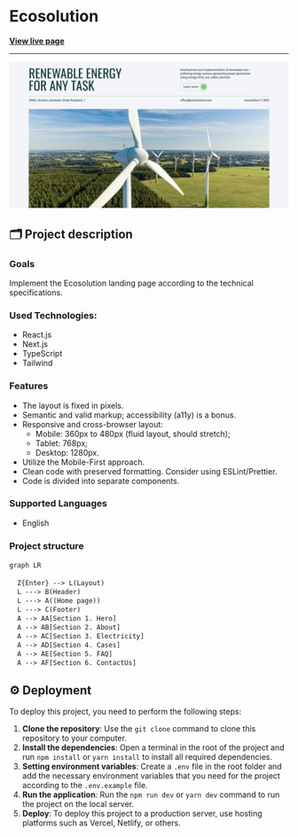 # Ecosolution

**[View live page](https://ecosolution-ten.vercel.app/)**

---

![Site image](./public/images/og-image.jpg)

## 🗂️ Project description

### Goals

Implement the Ecosolution landing page according to the technical
specifications.

### Used Technologies:

- React.js
- Next.js
- TypeScript
- Tailwind

### Features

- The layout is fixed in pixels.
- Semantic and valid markup; accessibility (a11y) is a bonus.
- Responsive and cross-browser layout:
  - Mobile: 360px to 480px (fluid layout, should stretch);
  - Tablet: 768px;
  - Desktop: 1280px.
- Utilize the Mobile-First approach.
- Clean code with preserved formatting. Consider using ESLint/Prettier.
- Code is divided into separate components.

### Supported Languages

- English

### Project structure

```mermaid
graph LR

  Z{Enter} --> L(Layout)
  L ---> B(Header)
  L ---> A((Home page))
  L ---> C(Footer)
  A --> AA[Section 1. Hero]
  A --> AB[Section 2. About]
  A --> AC[Section 3. Electricity]
  A --> AD[Section 4. Cases]
  A --> AE[Section 5. FAQ]
  A --> AF[Section 6. ContactUs]

```

## ⚙️ Deployment

To deploy this project, you need to perform the following steps:

1. **Clone the repository**: Use the `git clone` command to clone this
   repository to your computer.
2. **Install the dependencies**: Open a terminal in the root of the project and
   run `npm install` or `yarn install` to install all required dependencies.
3. **Setting environment variables**: Create a `.env` file in the root folder
   and add the necessary environment variables that you need for the project
   according to the `.env.example` file.
4. **Run the application**: Run the `npm run dev` or `yarn dev` command to run
   the project on the local server.
5. **Deploy**: To deploy this project to a production server, use hosting
   platforms such as Vercel, Netlify, or others.

